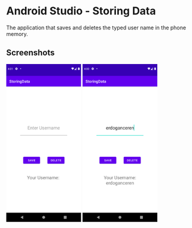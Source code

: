 # Android Studio - Storing Data
The application that saves and deletes the typed user name in the phone memory.
## Screenshots
<img src = "app/src/main/res/drawable/ss3.png" width = "200"> <img src = "app/src/main/res/drawable/ss4.png" width = "200">
